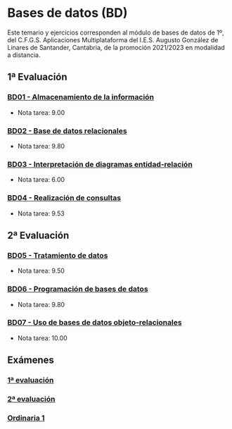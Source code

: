 # Bases de datos (BD)
Este temario y ejercicios corresponden al módulo de bases de datos de 1º, del C.F.G.S. Aplicaciones Multiplataforma del I.E.S. Augusto González de Linares de Santander, Cantabria, de la promoción 2021/2023 en modalidad a distancia.
## 1ª Evaluación
### [BD01 - Almacenamiento de la información](https://github.com/DiegoGlez1992/DAM/tree/main/Bases%20de%20datos/BD01%20-%20Almacenamiento%20de%20la%20informaci%C3%B3n)
* Nota tarea: 9.00
### [BD02 - Base de datos relacionales](https://github.com/DiegoGlez1992/DAM/tree/main/Bases%20de%20datos/BD02%20-%20Base%20de%20datos%20relacionales)
* Nota tarea: 9.80
### [BD03 - Interpretación de diagramas entidad-relación](https://github.com/DiegoGlez1992/DAM/tree/main/Bases%20de%20datos/BD03%20-%20Interpretaci%C3%B3n%20de%20diagramas%20entidad-relaci%C3%B3n)
* Nota tarea: 6.00
### [BD04 - Realización de consultas](https://github.com/DiegoGlez1992/DAM/tree/main/Bases%20de%20datos/BD04%20-%20Realizaci%C3%B3n%20de%20consultas)
* Nota tarea: 9.53
## 2ª Evaluación
### [BD05 - Tratamiento de datos](https://github.com/DiegoGlez1992/DAM/tree/main/Bases%20de%20datos/BD05%20-%20Tratamiento%20de%20datos)
* Nota tarea: 9.50
### [BD06 - Programación de bases de datos](https://github.com/DiegoGlez1992/DAM/tree/main/Bases%20de%20datos/BD06%20-%20Programaci%C3%B3n%20de%20bases%20de%20datos)
* Nota tarea: 9.80
### [BD07 - Uso de bases de datos objeto-relacionales](https://github.com/DiegoGlez1992/DAM/tree/main/Bases%20de%20datos/BD07%20-%20Uso%20de%20bases%20de%20datos%20objeto-relacionales)
* Nota tarea: 10.00
## Exámenes
### [1ª evaluación](https://github.com/DiegoGlez1992/DAM/tree/main/Bases%20de%20datos/Examen%201%C2%AA%20evaluaci%C3%B3n)
### [2ª evaluación](https://github.com/DiegoGlez1992/DAM/tree/main/Bases%20de%20datos/Examen%202%C2%AA%20evaluaci%C3%B3n)
### [Ordinaria 1](https://github.com/DiegoGlez1992/DAM/tree/main/Bases%20de%20datos/Examen%201%C2%AA%20ordinaria)
